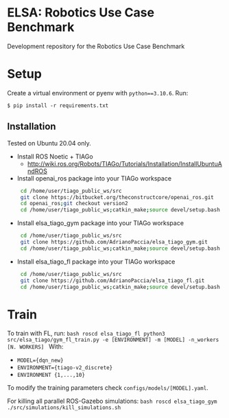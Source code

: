 # ELSA: Robotics Use Case Benchmark
Development repository for the Robotics Use Case Benchmark

# Setup
Create a virtual environment or pyenv with `python==3.10.6`. Run:
```
$ pip install -r requirements.txt
```

## Installation
Tested on Ubuntu 20.04 only. 
- Install ROS Noetic + TIAGo
    -  http://wiki.ros.org/Robots/TIAGo/Tutorials/Installation/InstallUbuntuAndROS
- Install openai_ros package into your TIAGo workspace
    ``` bash
     cd /home/user/tiago_public_ws/src
     git clone https://bitbucket.org/theconstructcore/openai_ros.git
     cd openai_ros;git checkout version2
     cd /home/user/tiago_public_ws;catkin_make;source devel/setup.bash
    ``` 
- Install elsa_tiago_gym package into your TIAGo workspace
    ``` bash
     cd /home/user/tiago_public_ws/src
     git clone https://github.com/AdrianoPaccia/elsa_tiago_gym.git
     cd /home/user/tiago_public_ws;catkin_make;source devel/setup.bash
    ``` 
- Install elsa_tiago_fl package into your TIAGo workspace
    ``` bash
     cd /home/user/tiago_public_ws/src
     git clone https://github.com/AdrianoPaccia/elsa_tiago_fl.git
     cd /home/user/tiago_public_ws;catkin_make;source devel/setup.bash
    ``` 

# Train
To train with FL, run:
    ```bash
    roscd elsa_tiago_fl
    python3 src/elsa_tiago/gym_fl_train.py -e [ENVIRONMENT] -m [MODEL] -n_workers [N. WORKERS]
    ```
With:

- `MODEL={dqn_new}`
- `ENVIRONMENT={tiago-v2_discrete}`
- `ENVIRONMENT {1,...,10}`

To modify the training parameters check `configs/models/[MODEL].yaml`.

For killing all parallel ROS-Gazebo simulations:
    ```bash
    roscd elsa_tiago_gym
    ./src/simulations/kill_simulations.sh 
    ```